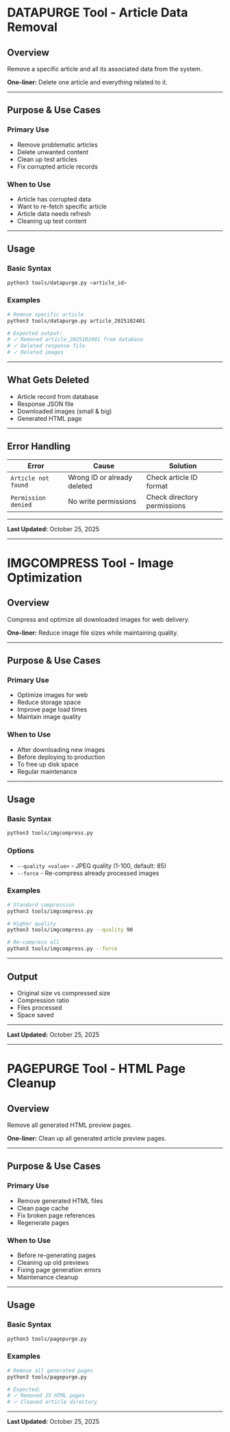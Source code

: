# DATAPURGE Tool - Article Data Removal

## Overview

Remove a specific article and all its associated data from the system.

**One-liner:** Delete one article and everything related to it.

---

## Purpose & Use Cases

### Primary Use
- Remove problematic articles
- Delete unwanted content
- Clean up test articles
- Fix corrupted article records

### When to Use
- Article has corrupted data
- Want to re-fetch specific article
- Article data needs refresh
- Cleaning up test content

---

## Usage

### Basic Syntax

```bash
python3 tools/datapurge.py <article_id>
```

### Examples

```bash
# Remove specific article
python3 tools/datapurge.py article_2025102401

# Expected output:
# ✓ Removed article_2025102401 from database
# ✓ Deleted response file
# ✓ Deleted images
```

---

## What Gets Deleted

- Article record from database
- Response JSON file
- Downloaded images (small & big)
- Generated HTML page

---

## Error Handling

| Error | Cause | Solution |
|-------|-------|----------|
| `Article not found` | Wrong ID or already deleted | Check article ID format |
| `Permission denied` | No write permissions | Check directory permissions |

---

**Last Updated:** October 25, 2025

---

# IMGCOMPRESS Tool - Image Optimization

## Overview

Compress and optimize all downloaded images for web delivery.

**One-liner:** Reduce image file sizes while maintaining quality.

---

## Purpose & Use Cases

### Primary Use
- Optimize images for web
- Reduce storage space
- Improve page load times
- Maintain image quality

### When to Use
- After downloading new images
- Before deploying to production
- To free up disk space
- Regular maintenance

---

## Usage

### Basic Syntax

```bash
python3 tools/imgcompress.py
```

### Options

- `--quality <value>` - JPEG quality (1-100, default: 85)
- `--force` - Re-compress already processed images

### Examples

```bash
# Standard compression
python3 tools/imgcompress.py

# Higher quality
python3 tools/imgcompress.py --quality 90

# Re-compress all
python3 tools/imgcompress.py --force
```

---

## Output

- Original size vs compressed size
- Compression ratio
- Files processed
- Space saved

---

**Last Updated:** October 25, 2025

---

# PAGEPURGE Tool - HTML Page Cleanup

## Overview

Remove all generated HTML preview pages.

**One-liner:** Clean up all generated article preview pages.

---

## Purpose & Use Cases

### Primary Use
- Remove generated HTML files
- Clean page cache
- Fix broken page references
- Regenerate pages

### When to Use
- Before re-generating pages
- Cleaning up old previews
- Fixing page generation errors
- Maintenance cleanup

---

## Usage

### Basic Syntax

```bash
python3 tools/pagepurge.py
```

### Examples

```bash
# Remove all generated pages
python3 tools/pagepurge.py

# Expected:
# ✓ Removed 25 HTML pages
# ✓ Cleaned article directory
```

---

**Last Updated:** October 25, 2025
